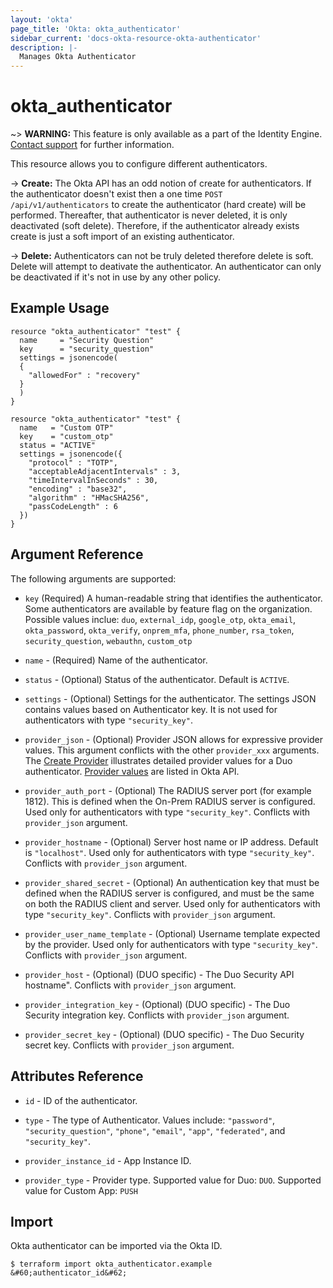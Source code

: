 ```yaml
---
layout: 'okta'
page_title: 'Okta: okta_authenticator'
sidebar_current: 'docs-okta-resource-okta-authenticator'
description: |-
  Manages Okta Authenticator
---
```


# okta_authenticator

~> **WARNING:** This feature is only available as a part of the Identity Engine. [Contact support](mailto:dev-inquiries@okta.com) for further information.

This resource allows you to configure different authenticators.

-> **Create:** The Okta API has an odd notion of create for authenticators. If
the authenticator doesn't exist then a one time `POST /api/v1/authenticators` to
create the authenticator (hard create) will be performed. Thereafter, that
authenticator is never deleted, it is only deactivated (soft delete). Therefore,
if the authenticator already exists create is just a soft import of an existing
authenticator.

-> **Delete:** Authenticators can not be truly deleted therefore delete is soft.
Delete will attempt to deativate the authenticator. An authenticator can only be
deactivated if it's not in use by any other policy.

## Example Usage

```hcl
resource "okta_authenticator" "test" {
  name     = "Security Question"
  key      = "security_question"
  settings = jsonencode(
  {
    "allowedFor" : "recovery"
  }
  )
}
```

```hcl
resource "okta_authenticator" "test" {
  name   = "Custom OTP"
  key    = "custom_otp"
  status = "ACTIVE"
  settings = jsonencode({
    "protocol" : "TOTP",
    "acceptableAdjacentIntervals" : 3,
    "timeIntervalInSeconds" : 30,
    "encoding" : "base32",
    "algorithm" : "HMacSHA256",
    "passCodeLength" : 6
  })
}
```

## Argument Reference

The following arguments are supported:

- `key` (Required) A human-readable string that identifies the authenticator. Some authenticators are available by feature flag on the organization. Possible values inclue: `duo`, `external_idp`, `google_otp`, `okta_email`, `okta_password`, `okta_verify`, `onprem_mfa`, `phone_number`, `rsa_token`, `security_question`, `webauthn`, `custom_otp`

- `name` - (Required) Name of the authenticator.

- `status` - (Optional) Status of the authenticator. Default is `ACTIVE`.

- `settings` - (Optional) Settings for the authenticator. The settings JSON contains values based on Authenticator key. It is not used for authenticators with type `"security_key"`.

- `provider_json` - (Optional) Provider JSON allows for expressive provider
values. This argument conflicts with the other `provider_xxx` arguments.  The
[Create
Provider](https://developer.okta.com/docs/reference/api/authenticators-admin/#request)
illustrates detailed provider values for a Duo authenticator.  [Provider
values](https://developer.okta.com/docs/reference/api/authenticators-admin/#authenticators-administration-api-object)
are listed in Okta API.
- `provider_auth_port` - (Optional) The RADIUS server port (for example 1812). This is defined when the On-Prem RADIUS server is configured. Used only for authenticators with type `"security_key"`.  Conflicts with `provider_json` argument.

- `provider_hostname` - (Optional) Server host name or IP address. Default is `"localhost"`. Used only for authenticators with type `"security_key"`.  Conflicts with `provider_json` argument.


- `provider_shared_secret` - (Optional) An authentication key that must be defined when the RADIUS server is configured, and must be the same on both the RADIUS client and server. Used only for authenticators with type `"security_key"`.  Conflicts with `provider_json` argument.

- `provider_user_name_template` - (Optional) Username template expected by the provider. Used only for authenticators with type `"security_key"`.  Conflicts with `provider_json` argument.

- `provider_host` - (Optional) (DUO specific) - The Duo Security API hostname". Conflicts with `provider_json` argument.

- `provider_integration_key` - (Optional) (DUO specific) - The Duo Security integration key.  Conflicts with `provider_json` argument.

- `provider_secret_key` - (Optional) (DUO specific) - The Duo Security secret key.  Conflicts with `provider_json` argument.

## Attributes Reference

- `id` - ID of the authenticator.

- `type` - The type of Authenticator. Values include: `"password"`, `"security_question"`, `"phone"`, `"email"`, `"app"`, `"federated"`, and `"security_key"`.

- `provider_instance_id` - App Instance ID.

- `provider_type` - Provider type. Supported value for Duo: `DUO`. Supported value for Custom App: `PUSH`

## Import

Okta authenticator can be imported via the Okta ID.

```
$ terraform import okta_authenticator.example &#60;authenticator_id&#62;
```
